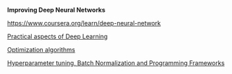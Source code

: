 
**Improving Deep Neural Networks**

https://www.coursera.org/learn/deep-neural-network

[Practical aspects of Deep Learning](https://github.com/JanelChumley/coursera_deep_learning_ai/tree/master/hyperparameter_tuning_regularization_and_optimization/week1_regularization)

[Optimization algorithms](https://github.com/JanelChumley/coursera_deep_learning_ai/tree/master/hyperparameter_tuning_regularization_and_optimization/week2_optimization)

[Hyperparameter tuning, Batch Normalization and Programming Frameworks](https://github.com/JanelChumley/coursera_deep_learning_ai/tree/master/hyperparameter_tuning_regularization_and_optimization/week3_hyperparameter_tuning)
